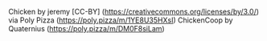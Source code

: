 Chicken by jeremy [CC-BY] (https://creativecommons.org/licenses/by/3.0/) via Poly Pizza (https://poly.pizza/m/1YE8U35HXsI)
ChickenCoop by Quaternius (https://poly.pizza/m/DM0F8siLam)
